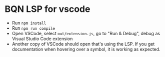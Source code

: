 # BQN LSP for vscode

- Run `npm install`
- Run `npm run compile`
- Open VSCode, select `out/extension.js`, go to "Run & Debug", debug as Visual Studio Code extension
- Another copy of VSCode should open that's using the LSP. If you get documentation when hovering over a symbol, it is working as expected.
